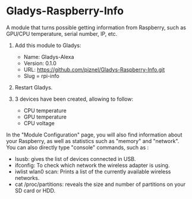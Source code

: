 # Gladys-Raspberry-Info

A module that turns possible getting information from Raspberry, such as GPU/CPU temperature, serial number, IP, etc.

1. Add this module to Gladys:

   * Name: Gladys-Alexa
   * Version: 0.1.0
   * URL: https://github.com/piznel/Gladys-Raspberry-Info.git
   * Slug = rpi-info

2. Restart Gladys.

3. 3 devices have been created, allowing to follow:

     * CPU temperature
     * GPU temperature
     * CPU voltage

In the "Module Configuration" page, you will also find information about your Raspberry, as well as statistics such as "memory" and "network".  
You can also directly type "console" commands, such as :  

* lsusb: gives the list of devices connected in USB.
* ifconfig: To check which network the wireless adapter is using.
* iwlist wlan0 scan: Prints a list of the currently available wireless networks.
* cat /proc/partitions: reveals the size and number of partitions on your SD card or HDD.
